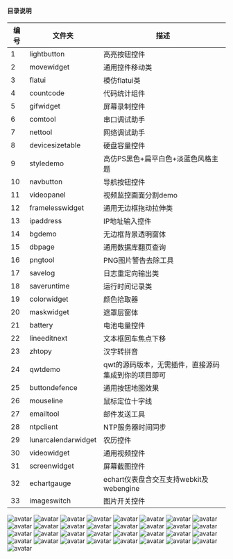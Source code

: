 ﻿#### 目录说明
| 编号 | 文件夹 | 描述 |
| ------ | ------ | ------ |
| 1 | lightbutton | 高亮按钮控件 |
| 2 | movewidget | 通用控件移动类 |
| 3 | flatui | 模仿flatui类 |
| 4 | countcode | 代码统计组件 |
| 5 | gifwidget | 屏幕录制控件 |
| 6 | comtool | 串口调试助手 |
| 7 | nettool | 网络调试助手 |
| 8 | devicesizetable | 硬盘容量控件 |
| 9 | styledemo | 高仿PS黑色+扁平白色+淡蓝色风格主题 |
| 10 | navbutton | 导航按钮控件 |
| 11 | videopanel | 视频监控画面分割demo |
| 12 | framelesswidget | 通用无边框拖动拉伸类 |
| 13 | ipaddress | IP地址输入控件 |
| 14 | bgdemo | 无边框背景透明窗体 |
| 15 | dbpage | 通用数据库翻页查询 |
| 16 | pngtool | PNG图片警告去除工具 |
| 17 | savelog | 日志重定向输出类 |
| 18 | saveruntime | 运行时间记录类 |
| 19 | colorwidget | 颜色拾取器 |
| 20 | maskwidget | 遮罩层窗体 |
| 21 | battery | 电池电量控件 |
| 22 | lineeditnext | 文本框回车焦点下移 |
| 23 | zhtopy | 汉字转拼音 |
| 24 | qwtdemo | qwt的源码版本，无需插件，直接源码集成到你的项目即可 |
| 25 | buttondefence | 通用按钮地图效果 |
| 26 | mouseline | 鼠标定位十字线 |
| 27 | emailtool | 邮件发送工具 |
| 28 | ntpclient | NTP服务器时间同步 |
| 29 | lunarcalendarwidget | 农历控件 |
| 30 | videowidget | 通用视频控件 |
| 31 | screenwidget | 屏幕截图控件 |
| 32 | echartgauge | echart仪表盘含交互支持webkit及webengine |
| 33 | imageswitch | 图片开关控件 |

![avatar](https://gitee.com/feiyangqingyun/QWidgetDemo/raw/master/snap/lightbutton.gif)
![avatar](https://gitee.com/feiyangqingyun/QWidgetDemo/raw/master/snap/movewidget.gif)
![avatar](https://gitee.com/feiyangqingyun/QWidgetDemo/raw/master/snap/flatui.gif)
![avatar](https://gitee.com/feiyangqingyun/QWidgetDemo/raw/master/snap/countcode.gif)
![avatar](https://gitee.com/feiyangqingyun/QWidgetDemo/raw/master/snap/gifwidget.gif)
![avatar](https://gitee.com/feiyangqingyun/QWidgetDemo/raw/master/snap/comtool.jpg)
![avatar](https://gitee.com/feiyangqingyun/QWidgetDemo/raw/master/snap/nettool.gif)
![avatar](https://gitee.com/feiyangqingyun/QWidgetDemo/raw/master/snap/devicesizetable.gif)
![avatar](https://gitee.com/feiyangqingyun/QWidgetDemo/raw/master/snap/styledemo_psblack.png)
![avatar](https://gitee.com/feiyangqingyun/QWidgetDemo/raw/master/snap/styledemo_lightblue.png)
![avatar](https://gitee.com/feiyangqingyun/QWidgetDemo/raw/master/snap/styledemo_flatwhite.png)
![avatar](https://gitee.com/feiyangqingyun/QWidgetDemo/raw/master/snap/navbutton.gif)
![avatar](https://gitee.com/feiyangqingyun/QWidgetDemo/raw/master/snap/videopanel.gif)
![avatar](https://gitee.com/feiyangqingyun/QWidgetDemo/raw/master/snap/framelesswidget.gif)
![avatar](https://gitee.com/feiyangqingyun/QWidgetDemo/raw/master/snap/ipaddress.gif)
![avatar](https://gitee.com/feiyangqingyun/QWidgetDemo/raw/master/snap/bgdemo.gif)
![avatar](https://gitee.com/feiyangqingyun/QWidgetDemo/raw/master/snap/dbpage.png)
![avatar](https://gitee.com/feiyangqingyun/QWidgetDemo/raw/master/snap/pngtool.gif)
![avatar](https://gitee.com/feiyangqingyun/QWidgetDemo/raw/master/snap/colorwidget.gif)
![avatar](https://gitee.com/feiyangqingyun/QWidgetDemo/raw/master/snap/maskwidget.gif)
![avatar](https://gitee.com/feiyangqingyun/QWidgetDemo/raw/master/snap/battery.gif)
![avatar](https://gitee.com/feiyangqingyun/QWidgetDemo/raw/master/snap/lineeditnext.gif)
![avatar](https://gitee.com/feiyangqingyun/QWidgetDemo/raw/master/snap/zhtopy.gif)
![avatar](https://gitee.com/feiyangqingyun/QWidgetDemo/raw/master/snap/qwtdemo.jpg)
![avatar](https://gitee.com/feiyangqingyun/QWidgetDemo/raw/master/snap/buttondefence.gif)
![avatar](https://gitee.com/feiyangqingyun/QWidgetDemo/raw/master/snap/mouseline.gif)
![avatar](https://gitee.com/feiyangqingyun/QWidgetDemo/raw/master/snap/emailtool.gif)
![avatar](https://gitee.com/feiyangqingyun/QWidgetDemo/raw/master/snap/ntpclient.gif)
![avatar](https://gitee.com/feiyangqingyun/QWidgetDemo/raw/master/snap/lunarcalendarwidget.gif)
![avatar](https://gitee.com/feiyangqingyun/QWidgetDemo/raw/master/snap/videowidget.gif)
![avatar](https://gitee.com/feiyangqingyun/QWidgetDemo/raw/master/snap/screenwidget.gif)
![avatar](https://gitee.com/feiyangqingyun/QWidgetDemo/raw/master/snap/echartgauge.gif)
![avatar](https://gitee.com/feiyangqingyun/QWidgetDemo/raw/master/snap/imageswitch.gif)